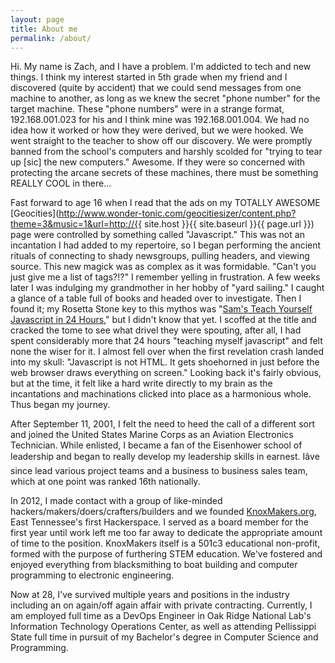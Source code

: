 ```yaml
---
layout: page
title: About me
permalink: /about/
---
```


Hi. My name is Zach, and I have a problem. I'm addicted to tech and new things. I think my interest started in 5th grade when my friend and I discovered (quite by accident) that we could send messages from one machine to another, as long as we knew the secret "phone number" for the target machine. These "phone numbers" were in a strange format, 192.168.001.023 for his and I think mine was 192.168.001.004. We had no idea how it worked or how they were derived, but we were hooked. We went straight to the teacher to show off our discovery. We were promptly banned from the school's computers and harshly scolded for "trying to tear up [sic] the new computers." Awesome. If they were so concerned with protecting the arcane secrets of these machines, there must be something REALLY COOL in there...

Fast forward to age 16 when I read that the ads on my <blink>TOTALLY AWESOME</blink> [Geocities](http://www.wonder-tonic.com/geocitiesizer/content.php?theme=3&music=1&url=http://{{ site.host }}{{ site.baseurl }}{{ page.url }}) page were controlled by something called "Javascript." This was not an incantation I had added to my repertoire, so I began performing the ancient rituals of connecting to shady newsgroups, pulling headers, and viewing source. This new magick was as complex as it was formidable. "Can't you just give me a list of tags?!?" I remember yelling in frustration. A few weeks later I was indulging my grandmother in her hobby of "yard sailing." I caught a glance of a table full of books and headed over to investigate. Then I found it; my Rosetta Stone key to this mythos was "[Sam's Teach Yourself Javascript in 24 Hours](http://www.amazon.com/JavaScript-Hours-Teach-Yourself-Edition/dp/0672336081)," but I didn't know that yet. I scoffed at the title and cracked the tome to see what drivel they were spouting, after all, I had spent considerably more that 24 hours "teaching myself javascript" and felt none the wiser for it. I almost fell over when the first revelation crash landed into my skull: "Javascript is not HTML. It gets shoehorned in just before the web browser draws everything on screen." Looking back it's fairly obvious, but at the time, it felt like a hard write directly to my brain as the incantations and machinations clicked into place as a harmonious whole. Thus began my journey.

After September 11, 2001, I felt the need to heed the call of a different sort and joined the United States Marine Corps as an Aviation Electronics Technician. While enlisted, I became a fan of the Eisenhower school of leadership and began to really develop my leadership skills in earnest. Iâve since lead various project teams and a business to business sales team, which at one point was ranked 16th nationally.

In 2012, I made contact with a group of like-minded hackers/makers/doers/crafters/builders and we founded [KnoxMakers.org](http://www.knoxmakers.org), East Tennessee's first Hackerspace. I served as a board member for the first year until work left me too far away to dedicate the appropriate amount of time to the position. KnoxMakers itself is a 501c3 educational non-profit, formed with the purpose of furthering STEM education. We've fostered and enjoyed everything from blacksmithing to boat building and computer programming to electronic engineering.

Now at 28, I've survived multiple years and positions in the industry including an on again/off again affair with private contracting. Currently, I am employed full time as a DevOps Engineer in Oak Ridge National Lab's Information Technology Operations Center, as well as attending Pellissippi State full time in pursuit of my Bachelor's degree in Computer Science and Programming.
